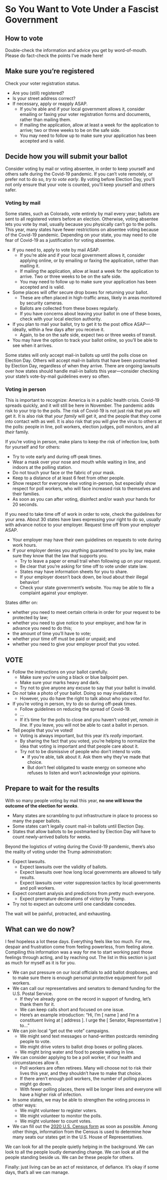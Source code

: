 # So You Want to Vote Under a Fascist Government

<!-- Introduction -->

## How to vote

Double-check the information and advice you get by word-of-mouth. Please do fact-check the points I’ve made here!


## Make sure you’re registered

Check your voter registration status. <!-- How? -->

* Are you (still) registered?
* Is your street address correct?
* If necessary, apply or reapply ASAP.
  * If you’re able and if your local government allows it, consider emailing or faxing your voter registration forms and documents, rather than mailing them.
  * If mailing the application, allow at least a week for the application to arrive; two or three weeks to be on the safe side.
  * You may need to follow up to make sure your application has been accepted and is valid.


## Decide how you will submit your ballot

Consider voting by mail or voting absentee, in order to keep yourself and others safe during the Covid-19 pandemic. If you can’t vote remotely, or prefer not to do so, *try to vote early*. By voting before Election Day, you’ll not only ensure that your vote is counted, you’ll keep yourself and others safer.

### Voting by mail

Some states, such as Colorado, vote entirely by mail every year; ballots are sent to all registered voters before an election. Otherwise, voting absentee lets you vote by mail, usually because you physically can’t go to the polls. This year, many states have fewer restrictions on absentee voting because of the Covid-19 pandemic. Depending on your state, you may need to cite fear of Covid-19 as a justification for voting absentee.

* If you need to, apply to vote by mail ASAP.
  * If you’re able and if your local government allows it, consider applying online, or by emailing or faxing the application, rather than mailing it.
  * If mailing the application, allow at least a week for the application to arrive. Two or three weeks to be on the safe side.
  * You may need to follow up to make sure your application has been accepted and is valid.
* Some places will offer secure drop boxes for returning your ballot.
  * These are often placed in high-traffic areas, likely in areas monitored by security cameras.
  * Ballots are collected from these boxes regularly.
  * If you have concerns about leaving your ballot in one of these boxes, check with your local election authority.
* If you plan to mail your ballot, try to get it to the post office ASAP—ideally, within a few days after you receive it.
  * Again, to be on the safe side, expect two or three weeks of transit.
* You may have the option to track your ballot online, so you’ll be able to see when it arrives.

Some states will only accept mail-in ballots up until the polls close on Election Day. Others will accept mail-in ballots that have been postmarked by Election Day, regardless of when they arrive. There are ongoing lawsuits over how states should handle mail-in ballots this year—consider checking your state’s vote-by-mail guidelines every so often.

### Voting in person

This is important to recognize: America is in a public health crisis. Covid-19 spreads quickly, and it will still be here in November. The pandemic adds risk to your trip to the polls. The risk of Covid-19 is not just risk that *you* will get it. It is also risk that *your family* will get it, and the people that *they* come into contact with as well. It is also risk that you will *give* the virus to others at the polls: people in line, poll workers, election judges, poll monitors, and all *their* family.

If you’re voting in person, make plans to keep the risk of infection low, both for yourself and for others:

* Try to vote early and during off-peak times.
* Wear a mask over your nose and mouth while waiting in line, and indoors at the polling station.
* Do not touch your face or the fabric of your mask.
* Keep to a distance of at least 6 feet from other people.
* Show respect for everyone else voting in-person, but especially show respect for poll workers, who will face increased risk to themselves and their families.
* As soon as you can after voting, disinfect and/or wash your hands for 20 seconds.

If you need to take time off of work in order to vote, check the guidelines for your area. About 30 states have laws expressing your right to do so, usually with advance notice to your employer. Request time off from your employer ASAP.

* Your employer may have their own guidelines on requests to vote during work hours.
* If your employer denies you anything guaranteed to you by law, make sure they know that the law that supports you.
  * Try to leave a paper or email trail when following up on your request.
  * Be clear that you’re asking for time off to vote under state law.
  * States may have information sheets for you to share.
  * If your employer doesn’t back down, be loud about their illegal behavior!
  * Check your state government’s website. You may be able to file a complaint against your employer.

States differ on:
  * whether you need to meet certain criteria in order for your request to be protected by law;
  * whether you need to give notice to your employer, and how far in advance you need to do this;
  * the amount of time you’ll have to vote;
  * whether your time off must be paid or unpaid; and
  * whether you need to give your employer proof that you voted.


## __VOTE__

* Follow the instructions on your ballot carefully.
  * Make sure you’re using a black or blue ballpoint pen.
  * Make sure your marks heavy and dark.
  * Try not to give anyone any excuse to say that your ballot is invalid.
* Do *not* take a photo of your ballot. Doing so may invalidate it.
  * However, you do have the right to talk about who you voted for.
* If you’re voting in person, try to do so during off-peak times.
    * Follow guidelines on reducing the spread of Covid-19.
    * ... <!-- If you're disenfranchised at your polling place... -->
    * If it’s time for the polls to close and you haven’t voted yet, *remain in line.* If you leave, you will not be able to cast a ballot in person.
* Tell people that you’ve voted!
  * Voting is always important, but this year it’s *really* important.
  * By sharing the fact that you voted, you’re helping to normalize the idea that voting is important and that people care about it.
  * Try not to be dismissive of people who don’t intend to vote.
    * If you’re able, talk about it. Ask them why they’ve made that choice.
    * But don’t feel obligated to waste energy on someone who refuses to listen and won’t acknowledge your opinions.


## Prepare to wait for the results

With so many people voting by mail this year, **no one will know the outcome of the election for _weeks_**.

* Many states are scrambling to put infrastructure in place to process so many the paper ballots.
* Some states can’t legally count mail-in ballots until Election Day.
* States that allow ballots to be postmarked by Election Day will have to count newly-arrived ballots for weeks.

Beyond the logistics of voting during the Covid-19 pandemic, there’s also the reality of voting under the Trump administration:

* Expect lawsuits.
  * Expect lawsuits over the validity of ballots.
  * Expect lawsuits over how long local governments are allowed to tally results.
  * Expect lawsuits over voter suppression tactics by local governments and poll workers.
* Expect constant analysis and predictions from pretty much everyone.
  * Expect premature declarations of victory by Trump.
* Try not to expect an outcome until one candidate concedes.

The wait will be painful, protracted, and exhausting. <!-- What can I do after? -->


## What can we do now?

I feel hopeless a lot these days. Everything feels like too much. For me, despair and frustration come from feeling powerless, from feeling alone. Compiling this information was a way for me to start working past those feelings through acting, and by reaching out. The list in this section is just as much for myself as it is for you.

* We can put pressure on our local officials to add ballot dropboxes, and to make sure there is enough personal protective equipment for poll workers.
* We can call our representatives and senators to demand funding for the U.S. Postal Service.
  * If they’ve already gone on the record in support of funding, let’s thank them for it.
  * We can keep calls short and focused on one issue.
  * Here’s an example introduction: “Hi, I’m [ name ] and I’m a constituent living at [ address ]. I urge the [ Senator, Representative ] to...”
* We can join local “get out the vote” campaigns.
  * We might send text messages or hand-written postcards reminding people to vote.
  * We might drive voters to ballot drop boxes or polling places.
  * We might bring water and food to people waiting in line.
* We can consider applying to be a poll worker, if our health and circumstances allow it.
  * Poll workers are often retirees. Many will choose not to risk their lives this year, and they shouldn’t have to make that choice.
  * If there aren’t enough poll workers, the number of polling places might go down.
  * With fewer polling places, there will be longer lines and everyone will have a higher risk of infection.
* In some states, we may be able to strengthen the voting process in other ways:
  * We might volunteer to register voters.
  * We might volunteer to monitor the polls.
  * We might volunteer to count votes.
* We can fill out the [2020 U.S. Census form](https://2020census.gov/) as soon as possible. Among other things, information from the Census is used to determine how many seats our states get in the U.S. House of Representatives.

We can look for all the people quietly helping in the background. We can look to all the people loudly demanding change. We can look at all the people standing beside us. We can *be* these people for others.

Finally: just living can be an act of resistance, of defiance. It’s okay if some days, that’s all we can manage.
